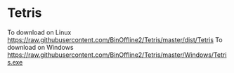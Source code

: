 # Tetris
To download on Linux https://raw.githubusercontent.com/BinOffline2/Tetris/master/dist/Tetris
To download on Windows https://raw.githubusercontent.com/BinOffline2/Tetris/master/Windows/Tetris.exe
